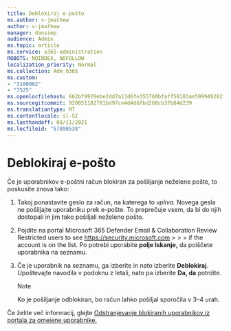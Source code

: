 ```yaml
---
title: Deblokiraj e-pošto
ms.author: v-jmathew
author: v-jmathew
manager: dansimp
audience: Admin
ms.topic: article
ms.service: o365-administration
ROBOTS: NOINDEX, NOFOLLOW
localization_priority: Normal
ms.collection: Adm_O365
ms.custom:
- "3100002"
- "7525"
ms.openlocfilehash: 662bf9929ebe2dd7a13d6fe355760bfaff58103ae599949282f86da4b7e2a8e7
ms.sourcegitcommit: 920051182781bd97ce4d4d6fbd268cb37b84d239
ms.translationtype: MT
ms.contentlocale: sl-SI
ms.lasthandoff: 08/11/2021
ms.locfileid: "57890538"
---
```

# <a name="unblock-email"></a>Deblokiraj e-pošto

Če je uporabnikov e-poštni račun blokiran za pošiljanje neželene pošte, to poskusite znova tako:

1. Takoj ponastavite geslo za račun, na katerega to *vpliva.* Novega gesla ne pošiljajte uporabniku prek e-pošte. To preprečuje vsem, da bi do njih dostopali in jim tako pošiljali neželeno pošto.
2. Pojdite na portal Microsoft 365 Defender Email & Collaboration Review Restricted users to see <https://security.microsoft.com> \>  \>  \>  if the account is on the list. Po potrebi uporabite **polje Iskanje,** da poiščete uporabnika na seznamu.
3. Če je uporabnik na seznamu, ga izberite in nato izberite **Deblokiraj**. Upoštevajte navodila v podoknu z letali, nato pa izberite **Da, da** potrdite.

   > [!NOTE]
   > Ko je pošiljanje odblokiran, bo račun lahko pošiljal sporočila v 3–4 urah.

Če želite več informacij, glejte [Odstranjevanje blokiranih uporabnikov iz portala za omejene uporabnike.](https://docs.microsoft.com/microsoft-365/security/office-365-security/removing-user-from-restricted-users-portal-after-spam)
